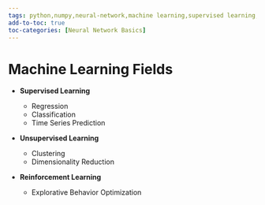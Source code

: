 ```yaml
---
tags: python,numpy,neural-network,machine learning,supervised learning,unsupervised learning,reinforcement learning,regression,classification,clustering,dimensionality reduction
add-to-toc: true
toc-categories: [Neural Network Basics]
---
```

# Machine Learning Fields

- **Supervised Learning**
  - Regression
  - Classification
  - Time Series Prediction

- **Unsupervised Learning**
  - Clustering
  - Dimensionality Reduction

- **Reinforcement Learning**
  - Explorative Behavior Optimization
